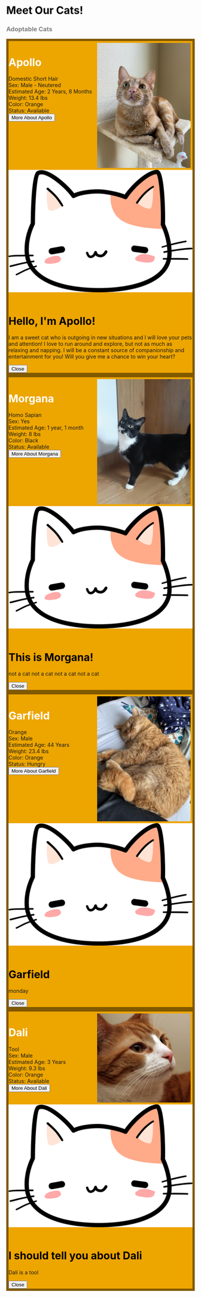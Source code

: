 <meta name="viewport" content="width=device-width, initial-scale=1.0">
<html>
<body>
  <h1 style="color:black">Meet Our Cats!</h1>
  <h3 style="color:grey">Adoptable Cats</h3>
  <div class="eventbox" style="border:solid 6px #805900;background:#EDA500">
    <img src="https://github.com/drewreed2005/cafegato/blob/gh-pages/images/01-09-23-cat1.jpeg?raw=true" width="250px" style="float:right;padding: 5px 5px 5px 5px">   
    <h1 style="color:white"><b>Apollo</b></h1>
    Domestic Short Hair  <br>
    Sex: Male - Neutered  <br>
    Estimated Age: 2 Years, 8 Months  <br>
    Weight: 13.4 lbs  <br>
    Color: Orange  <br>
    Status: Available  <br>
    <div class="button">
      <button type="submit" class="btn" onclick="openPopup('apollo')">More About Apollo</button>
      <div class="popup" id="apollo">
        <img src="https://raw.githubusercontent.com/drewreed2005/cafegato/gh-pages/images/01-09-23-cat2.webp">
        <br><br>
        <h1 style="color:black"><b>Hello, I'm Apollo!</b></h1>
        <p>I am a sweet cat who is outgoing in new situations and I will love your pets and attention! I love to run around and explore, but not as much as relaxing and napping. I will be a constant source of companionship and entertainment for you! Will you give me a chance to win your heart?</p>
        <button type="button" onclick="closePopup('apollo')">Close</button>
      </div>
    </div>
  </div>

  <div class="eventbox" style="border:solid 6px #805900;background:#EDA500">
    <img src="/images/morgana.jpg" width="250px" style="float:right;padding: 5px 5px 5px 5px">   
    <h1 style="color:white"><b>Morgana</b></h1>
    Homo Sapian  <br>
    Sex: Yes  <br>
    Estimated Age: 1 year, 1 month  <br>
    Weight: 8 lbs  <br>
    Color: Black  <br>
    Status: Available  <br>
    <div class="button">
      <button type="submit" class="btn" onclick="openPopup('mona')">More About Morgana</button>
      <div class="popup" id="mona">
        <img src="https://raw.githubusercontent.com/drewreed2005/cafegato/gh-pages/images/01-09-23-cat2.webp">
        <br><br>
        <h1 style="color:black"><b>This is Morgana!</b></h1>
        <p>not a cat not a cat not a cat not a cat</p>
        <button type="button" onclick="closePopup('mona')">Close</button>
      </div>
    </div>
  </div>

  <div class="eventbox" style="border:solid 6px #805900;background:#EDA500">
    <img src="/images/garfield.jpg" width="250px" style="float:right;padding: 5px 5px 5px 5px">   
    <h1 style="color:white"><b>Garfield</b></h1>
    Orange  <br>
    Sex: Male  <br>
    Estimated Age: 44 Years  <br>
    Weight: 23.4 lbs  <br>
    Color: Orange  <br>
    Status: Hungry  <br>
    <div class="button">
      <button type="submit" class="btn" onclick="openPopup('garf')">More About Garfield</button>
      <div class="popup" id="garf">
        <img src="https://raw.githubusercontent.com/drewreed2005/cafegato/gh-pages/images/01-09-23-cat2.webp">
        <br><br>
        <h1 style="color:black"><b>Garfield</b></h1>
        <p>monday</p>
        <button type="button" onclick="closePopup('garf')">Close</button>
      </div>
    </div>
  </div>

  <div class="eventbox" style="border:solid 6px #805900;background:#EDA500">
    <img src="/images/dali.jpg" width="250px" style="float:right;padding: 5px 5px 5px 5px">   
    <h1 style="color:white"><b>Dali</b></h1>
    Tool  <br>
    Sex: Male  <br>
    Estimated Age: 3 Years  <br>
    Weight: 9.3 lbs  <br>
    Color: Orange  <br>
    Status: Available  <br>
    <div class="button">
      <button type="submit" class="btn" onclick="openPopup('dali')">More About Dali</button>
      <div class="popup" id="dali">
        <img src="https://raw.githubusercontent.com/drewreed2005/cafegato/gh-pages/images/01-09-23-cat2.webp">
        <br><br>
        <h1 style="color:black"><b>I should tell you about Dali</b></h1>
        <p>Dali is a tool</p>
        <button type="button" onclick="closePopup('dali')">Close</button>
      </div>
    </div>
  </div>
  
<script>
function openPopup(givid){
  document.getElementById(givid).classList.add("open-popup");
}
function closePopup(givid){
  document.getElementById(givid).classList.remove("open-popup");
}
</script>
</body>
</html>